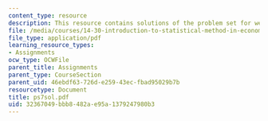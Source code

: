 ```yaml
---
content_type: resource
description: This resource contains solutions of the problem set for week 7.
file: /media/courses/14-30-introduction-to-statistical-method-in-economics-spring-2006/32367049bbb8482ae95a1379247980b3_ps7sol.pdf
file_type: application/pdf
learning_resource_types:
- Assignments
ocw_type: OCWFile
parent_title: Assignments
parent_type: CourseSection
parent_uid: 46ebdf63-726d-e259-43ec-fbad95029b7b
resourcetype: Document
title: ps7sol.pdf
uid: 32367049-bbb8-482a-e95a-1379247980b3
---
```

